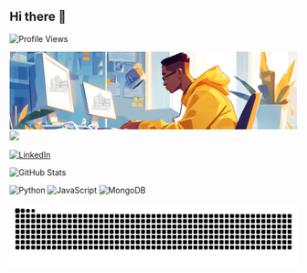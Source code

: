 ## Hi there 👋
![Profile Views](https://komarev.com/ghpvc/?username=aqdasimelika&color=brightgreen)

![Awesome Banner](https://github.com/aqdasimelika/start2/blob/main/industrial-designer-digital-art.jpg)
<img src="https://readme-typing-svg.herokuapp.com?lines=Hi!+I+am+programmer!;Love+learning+and+building+new+projects&center=true&width=480&height=50">

[<img src="https://img.shields.io/badge/LinkedIn-0077B5?logo=linkedin&logoColor=white" alt="LinkedIn">](https://www.linkedin.com/in/melika-aqdasi-b82353344/)


![GitHub Stats](https://github-readme-stats.vercel.app/api?username=aqdasimelika&show_icons=true&theme=radical)


![Python](https://img.shields.io/badge/-Python-3776AB?logo=python&logoColor=white)
![JavaScript](https://img.shields.io/badge/-JavaScript-F7DF1E?logo=javascript&logoColor=black)
![MongoDB](https://img.shields.io/badge/-MongoDB-47A248?logo=mongodb&logoColor=white)


<div align="center">
  <picture>
    <source media="(prefers-color-scheme: dark)" srcset="https://raw.githubusercontent.com/aqdasimelika/aqdasimelika/main/output/github-contribution-grid-snake-dark.svg" />
    <source media="(prefers-color-scheme: light)" srcset="https://raw.githubusercontent.com/aqdasimelika/aqdasimelika/main/output/github-contribution-grid-snake.svg" />
    <img alt="مار گیت‌هاب" src="https://raw.githubusercontent.com/aqdasimelika/aqdasimelika/main/output/github-contribution-grid-snake.svg" />
  </picture>
</div>
